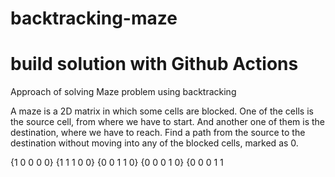# backtracking-maze
# build solution with Github Actions
Approach of solving Maze problem using backtracking 

A maze is a 2D matrix in which some cells are blocked. 
One of the cells is the source cell, from where we have to start. 
And another one of them is the destination, where we have to reach. 
Find a path from the source to the destination without moving into any of the blocked cells, marked as 0.

{1 0 0 0 0}
{1 1 1 0 0}
{0 0 1 1 0}
{0 0 0 1 0}
{0 0 0 1 1
